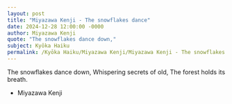 ```yaml
---
layout: post
title: "Miyazawa Kenji - The snowflakes dance"
date: 2024-12-28 12:00:00 -0000
author: Miyazawa Kenji
quote: "The snowflakes dance down,"
subject: Kyōka Haiku
permalink: /Kyōka Haiku/Miyazawa Kenji/Miyazawa Kenji - The snowflakes dance
---
```


The snowflakes dance down,
Whispering secrets of old,
The forest holds its breath.



- Miyazawa Kenji
